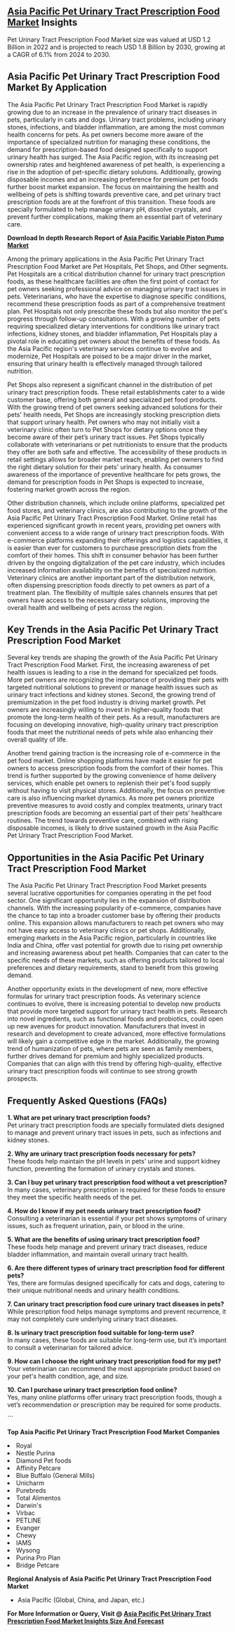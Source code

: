 <h2><a href="https://www.verifiedmarketreports.com/download-sample/?rid=369406&amp;utm_source=Github-Feb&amp;utm_medium=225" target="_blank">Asia Pacific Pet Urinary Tract Prescription Food Market</a> Insights</h2><p>Pet Urinary Tract Prescription Food Market size was valued at USD 1.2 Billion in 2022 and is projected to reach USD 1.8 Billion by 2030, growing at a CAGR of 6.1% from 2024 to 2030.</p><p><h2>Asia Pacific Pet Urinary Tract Prescription Food Market By Application</h2> <p>The Asia Pacific Pet Urinary Tract Prescription Food Market is rapidly growing due to an increase in the prevalence of urinary tract diseases in pets, particularly in cats and dogs. Urinary tract problems, including urinary stones, infections, and bladder inflammation, are among the most common health concerns for pets. As pet owners become more aware of the importance of specialized nutrition for managing these conditions, the demand for prescription-based food designed specifically to support urinary health has surged. The Asia Pacific region, with its increasing pet ownership rates and heightened awareness of pet health, is experiencing a rise in the adoption of pet-specific dietary solutions. Additionally, growing disposable incomes and an increasing preference for premium pet foods further boost market expansion. The focus on maintaining the health and wellbeing of pets is shifting towards preventive care, and pet urinary tract prescription foods are at the forefront of this transition. These foods are specially formulated to help manage urinary pH, dissolve crystals, and prevent further complications, making them an essential part of veterinary care. <strong><p><strong>Download In depth Research Report of <a href="https://www.verifiedmarketreports.com/download-sample/?rid=236118&amp;utm_source=Pulse-Dec&amp;utm_medium=225" target="_blank">Asia Pacific Variable Piston Pump Market</a></strong></p></strong> <p>Among the primary applications in the Asia Pacific Pet Urinary Tract Prescription Food Market are Pet Hospitals, Pet Shops, and Other segments. Pet Hospitals are a critical distribution channel for urinary tract prescription foods, as these healthcare facilities are often the first point of contact for pet owners seeking professional advice on managing urinary tract issues in pets. Veterinarians, who have the expertise to diagnose specific conditions, recommend these prescription foods as part of a comprehensive treatment plan. Pet Hospitals not only prescribe these foods but also monitor the pet's progress through follow-up consultations. With a growing number of pets requiring specialized dietary interventions for conditions like urinary tract infections, kidney stones, and bladder inflammation, Pet Hospitals play a pivotal role in educating pet owners about the benefits of these foods. As the Asia Pacific region's veterinary services continue to evolve and modernize, Pet Hospitals are poised to be a major driver in the market, ensuring that urinary health is effectively managed through tailored nutrition. <p>Pet Shops also represent a significant channel in the distribution of pet urinary tract prescription foods. These retail establishments cater to a wide customer base, offering both general and specialized pet food products. With the growing trend of pet owners seeking advanced solutions for their pets' health needs, Pet Shops are increasingly stocking prescription diets that support urinary health. Pet owners who may not initially visit a veterinary clinic often turn to Pet Shops for dietary options once they become aware of their pet’s urinary tract issues. Pet Shops typically collaborate with veterinarians or pet nutritionists to ensure that the products they offer are both safe and effective. The accessibility of these products in retail settings allows for broader market reach, enabling pet owners to find the right dietary solution for their pets' urinary health. As consumer awareness of the importance of preventive healthcare for pets grows, the demand for prescription foods in Pet Shops is expected to increase, fostering market growth across the region. <p>Other distribution channels, which include online platforms, specialized pet food stores, and veterinary clinics, are also contributing to the growth of the Asia Pacific Pet Urinary Tract Prescription Food Market. Online retail has experienced significant growth in recent years, providing pet owners with convenient access to a wide range of urinary tract prescription foods. With e-commerce platforms expanding their offerings and logistics capabilities, it is easier than ever for customers to purchase prescription diets from the comfort of their homes. This shift in consumer behavior has been further driven by the ongoing digitalization of the pet care industry, which includes increased information availability on the benefits of specialized nutrition. Veterinary clinics are another important part of the distribution network, often dispensing prescription foods directly to pet owners as part of a treatment plan. The flexibility of multiple sales channels ensures that pet owners have access to the necessary dietary solutions, improving the overall health and wellbeing of pets across the region. <h2>Key Trends in the Asia Pacific Pet Urinary Tract Prescription Food Market</h2> <p>Several key trends are shaping the growth of the Asia Pacific Pet Urinary Tract Prescription Food Market. First, the increasing awareness of pet health issues is leading to a rise in the demand for specialized pet foods. More pet owners are recognizing the importance of providing their pets with targeted nutritional solutions to prevent or manage health issues such as urinary tract infections and kidney stones. Second, the growing trend of premiumization in the pet food industry is driving market growth. Pet owners are increasingly willing to invest in higher-quality foods that promote the long-term health of their pets. As a result, manufacturers are focusing on developing innovative, high-quality urinary tract prescription foods that meet the nutritional needs of pets while also enhancing their overall quality of life. <p>Another trend gaining traction is the increasing role of e-commerce in the pet food market. Online shopping platforms have made it easier for pet owners to access prescription foods from the comfort of their homes. This trend is further supported by the growing convenience of home delivery services, which enable pet owners to replenish their pet's food supply without having to visit physical stores. Additionally, the focus on preventive care is also influencing market dynamics. As more pet owners prioritize preventive measures to avoid costly and complex treatments, urinary tract prescription foods are becoming an essential part of their pets’ healthcare routines. The trend towards preventive care, combined with rising disposable incomes, is likely to drive sustained growth in the Asia Pacific Pet Urinary Tract Prescription Food Market. <h2>Opportunities in the Asia Pacific Pet Urinary Tract Prescription Food Market</h2> <p>The Asia Pacific Pet Urinary Tract Prescription Food Market presents several lucrative opportunities for companies operating in the pet food sector. One significant opportunity lies in the expansion of distribution channels. With the increasing popularity of e-commerce, companies have the chance to tap into a broader customer base by offering their products online. This expansion allows manufacturers to reach pet owners who may not have easy access to veterinary clinics or pet shops. Additionally, emerging markets in the Asia Pacific region, particularly in countries like India and China, offer vast potential for growth due to rising pet ownership and increasing awareness about pet health. Companies that can cater to the specific needs of these markets, such as offering products tailored to local preferences and dietary requirements, stand to benefit from this growing demand. <p>Another opportunity exists in the development of new, more effective formulas for urinary tract prescription foods. As veterinary science continues to evolve, there is increasing potential to develop new products that provide more targeted support for urinary tract health in pets. Research into novel ingredients, such as functional foods and probiotics, could open up new avenues for product innovation. Manufacturers that invest in research and development to create advanced, more effective formulations will likely gain a competitive edge in the market. Additionally, the growing trend of humanization of pets, where pets are seen as family members, further drives demand for premium and highly specialized products. Companies that can align with this trend by offering high-quality, effective urinary tract prescription foods will continue to see strong growth prospects. <h2>Frequently Asked Questions (FAQs)</h2> <p><strong>1. What are pet urinary tract prescription foods?</strong><br> Pet urinary tract prescription foods are specially formulated diets designed to manage and prevent urinary tract issues in pets, such as infections and kidney stones.</p> <p><strong>2. Why are urinary tract prescription foods necessary for pets?</strong><br> These foods help maintain the pH levels in pets' urine and support kidney function, preventing the formation of urinary crystals and stones.</p> <p><strong>3. Can I buy pet urinary tract prescription food without a vet prescription?</strong><br> In many cases, veterinary prescription is required for these foods to ensure they meet the specific health needs of the pet.</p> <p><strong>4. How do I know if my pet needs urinary tract prescription food?</strong><br> Consulting a veterinarian is essential if your pet shows symptoms of urinary issues, such as frequent urination, pain, or blood in the urine.</p> <p><strong>5. What are the benefits of using urinary tract prescription food?</strong><br> These foods help manage and prevent urinary tract diseases, reduce bladder inflammation, and maintain overall urinary tract health.</p> <p><strong>6. Are there different types of urinary tract prescription food for different pets?</strong><br> Yes, there are formulas designed specifically for cats and dogs, catering to their unique nutritional needs and urinary health conditions.</p> <p><strong>7. Can urinary tract prescription food cure urinary tract diseases in pets?</strong><br> While prescription food helps manage symptoms and prevent recurrence, it may not completely cure underlying urinary tract diseases.</p> <p><strong>8. Is urinary tract prescription food suitable for long-term use?</strong><br> In many cases, these foods are suitable for long-term use, but it’s important to consult a veterinarian for tailored advice.</p> <p><strong>9. How can I choose the right urinary tract prescription food for my pet?</strong><br> Your veterinarian can recommend the most appropriate product based on your pet's health condition, age, and size.</p> <p><strong>10. Can I purchase urinary tract prescription food online?</strong><br> Yes, many online platforms offer urinary tract prescription foods, though a vet’s recommendation or prescription may be required for some products.</p> ```</p><p><strong>Top Asia Pacific Pet Urinary Tract Prescription Food Market Companies</strong></p><div data-test-id=""><p><li>Royal</li><li> Nestle Purina</li><li> Diamond Pet foods</li><li> Affinity Petcare</li><li> Blue Buffalo (General Mills)</li><li> Unicharm</li><li> Purebreds</li><li> Total Alimentos</li><li> Darwin's</li><li> Virbac</li><li> PETLINE</li><li> Evanger</li><li> Chewy</li><li> IAMS</li><li> Wysong</li><li> Purina Pro Plan</li><li> Bridge Petcare</li></p><div><strong>Regional Analysis of&nbsp;Asia Pacific Pet Urinary Tract Prescription Food Market</strong></div><ul><li dir="ltr"><p dir="ltr">Asia Pacific (Global, China, and Japan, etc.)</p></li></ul><p><strong>For More Information or Query, Visit @&nbsp;</strong><strong><a href="https://www.verifiedmarketreports.com/product/pet-urinary-tract-prescription-food-market/?utm_source=Github-Feb&amp;utm_medium=225" target="_blank">Asia Pacific Pet Urinary Tract Prescription Food Market Insights Size And Forecast</a></strong></p></div><h2>&nbsp;</h2><div data-test-id="">&nbsp;</div>
